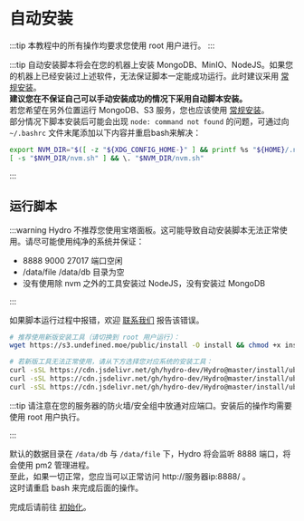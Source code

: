 # 自动安装

:::tip
本教程中的所有操作均要求您使用 root 用户进行。
:::

:::tip
自动安装脚本将会在您的机器上安装 MongoDB、MinIO、NodeJS。如果您的机器上已经安装过上述软件，无法保证脚本一定能成功运行。此时建议采用 [常规安装](/install/common.html)。  
**建议您在不保证自己可以手动安装成功的情况下采用自动脚本安装。**  
若您希望在另外位置运行 MongoDB、S3 服务，您也应该使用 [常规安装](/install/common.html)。  
部分情况下脚本安装后可能会出现 `node: command not found` 的问题，可通过向 `~/.bashrc` 文件末尾添加以下内容并重启bash来解决：

```sh
export NVM_DIR="$([ -z "${XDG_CONFIG_HOME-}" ] && printf %s "${HOME}/.nvm" || printf %s "${XDG_CONFIG_HOME}/nvm")"
[ -s "$NVM_DIR/nvm.sh" ] && \. "$NVM_DIR/nvm.sh"
```

:::

## 运行脚本

:::warning
Hydro 不推荐您使用宝塔面板。这可能导致自动安装脚本无法正常使用。请尽可能使用纯净的系统并保证：

- 8888 9000 27017 端口空闲  
- /data/file /data/db 目录为空
- 没有使用除 nvm 之外的工具安装过 NodeJS，没有安装过 MongoDB

:::

如果脚本运行过程中报错，欢迎 [联系我们](/#%E8%81%94%E7%B3%BB%E6%88%91%E4%BB%AC) 报告该错误。

```sh
# 推荐使用新版安装工具（请切换到 root 用户运行）：
wget https://s3.undefined.moe/public/install -O install && chmod +x install && ./install

# 若新版工具无法正常使用，请从下方选择您对应系统的安装工具：
curl -sSL https://cdn.jsdelivr.net/gh/hydro-dev/Hydro@master/install/ubuntu-1604.sh | bash # ubuntu 16.04
curl -sSL https://cdn.jsdelivr.net/gh/hydro-dev/Hydro@master/install/ubuntu-1804.sh | bash # ubuntu 18.04
curl -sSL https://cdn.jsdelivr.net/gh/hydro-dev/Hydro@master/install/ubuntu-2004.sh | bash # ubuntu 20.04
```

:::tip
请注意在您的服务器的防火墙/安全组中放通对应端口。安装后的操作均需要使用 root 用户执行。
<!-- TODO: 教程链接 -->
:::

默认的数据目录在 `/data/db` 与 `/data/file` 下，Hydro 将会监听 8888 端口，将会使用 pm2 管理进程。  
至此，如果一切正常，您应当可以正常访问 http://服务器ip:8888/ 。  
这时请重启 bash 来完成后面的操作。  

完成后请前往 [初始化](/install/init.html)。

